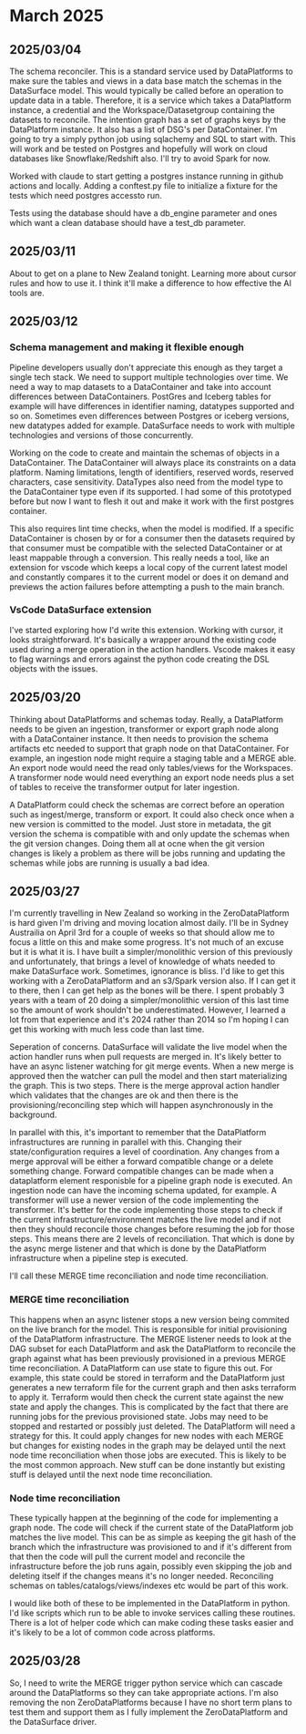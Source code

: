 # March 2025

## 2025/03/04

The schema reconciler. This is a standard service used by DataPlatforms to make sure the tables and views in a data base match the schemas in the DataSurface model. This would typically be called before an operation to update data in a table. Therefore, it is a service which takes a DataPlatform instance, a credential and the Workspace/Datasetgroup containing the datasets to reconcile. The intention graph has a set of graphs keys by the DataPlatform instance. It also has a list of DSG's per DataContainer. I'm going to try a simply python job using sqlachemy and SQL to start with. This will work and be tested on Postgres and hopefully will work on cloud databases like Snowflake/Redshift also. I'll try to avoid Spark for now.

Worked with claude to start getting a postgres instance running in github actions and locally. Adding a conftest.py file to initialize a fixture for the tests which need postgres accessto run.

Tests using the database should have a db_engine parameter and ones which want a clean database should have a test_db parameter.

## 2025/03/11

About to get on a plane to New Zealand tonight. Learning more about cursor rules and how to use it. I think it'll make a difference to how effective the AI tools are.

## 2025/03/12

### Schema management and making it flexible enough

Pipeline developers usually don't appreciate this enough as they target a single tech stack. We need to support multiple technologies over time. We need a way to map datasets to a DataContainer and take into account differences between DataContainers. PostGres and Iceberg tables for example will have differences in identifier naming, datatypes supported and so on. Sometimes even differences between Postgres or iceberg versions, new datatypes added for example. DataSurface needs to work with multiple technologies and versions of those concurrently.

Working on the code to create and maintain the schemas of objects in a DataContainer. The DataContainer will always place its constraints on a data platform. Naming limitations, length of identifiers, reserved words, reserved characters, case sensitivity. DataTypes also need from the model type to the DataContainer type even if its supported. I had some of this prototyped before but now I want to flesh it out and make it work with the first postgres container.

This also requires lint time checks, when the model is modified. If a specific DataContainer is chosen by or for a consumer then the datasets required by that consumer must be compatible with the selected DataContainer or at least mappable through a conversion. This really needs a tool, like an extension for vscode which keeps a local copy of the current latest model and constantly compares it to the current model or does it on demand and previews the action failures before attempting a push to the main branch.

### VsCode DataSurface extension

I've started exploring how I'd write this extension. Working with cursor, it looks straightforward. It's basically a wrapper around the existing code used during a merge operation in the action handlers. Vscode makes it easy to flag warnings and errors against the python code creating the DSL objects with the issues.

## 2025/03/20

Thinking about DataPlatforms and schemas today. Really, a DataPlatform needs to be given an ingestion, transformer or export graph node along with a DataContainer instance. It then needs to provision the schema artifacts etc needed to support that graph node on that DataContainer. For example, an ingestion node might require a staging table and a MERGE able. An export node would need the read only tables/views for the Workspaces. A transformer node would need everything an export node needs plus a set of tables to receive the transformer output for later ingestion.

A DataPlatform could check the schemas are correct before an operation such as ingest/merge, transform or export. It could also check once when a new version is committed to the model. Just store in metadata, the git version the schema is compatible with and only update the schemas when the git version changes. Doing them all at ocne when the git version changes is likely a problem as there will be jobs running and updating the schemas while jobs are running is usually a bad idea.

## 2025/03/27

I'm currently travelling in New Zealand so working in the ZeroDataPlatform is hard given I'm driving and moving location almost daily. I'll be in Sydney Austrailia on April 3rd for a couple of weeks so that should allow me to focus a little on this and make some progress. It's not much of an excuse but it is what it is. I have built a simpler/monolithic version of this previously and unfortunately, that brings a level of knowledge of whats needed to make DataSurface work. Sometimes, ignorance is bliss. I'd like to get this working with a ZeroDataPlatform and an s3/Spark version also. If I can get it to there, then I can get help as the bones will be there. I spent probably 3 years with a team of 20 doing a simpler/monolithic version of this last time so the amount of work shouldn't be underestimated. However, I learned a lot from that experience and it's 2024 rather than 2014 so I'm hoping I can get this working with much less code than last time.

Seperation of concerns. DataSurface will validate the live model when the action handler runs when pull requests are merged in. It's likely better to have an async listener watching for git merge events. When a new merge is approved then the watcher can pull the model and then start materializing the graph. This is two steps. There is the merge approval action handler which validates that the changes are ok and then there is the provisioning/reconciling step which will happen asynchronously in the background.

In parallel with this, it's important to remember that the DataPlatform infrastructures are running in parallel with this. Changing their state/configuration requires a level of coordination. Any changes from a merge approval will be either a forward compatible change or a delete something change. Forward compatible changes can be made when a dataplatform element responisble for a pipeline graph node is executed. An ingestion node can have the incoming schema updated, for example. A transformer will use a newer version of the code implementing the transformer. It's better for the code implementing those steps to check if the current infrastructure/environment matches the live model and if not then they should reconcile those changes before resuming the job for those steps. This means there are 2 levels of reconciliation. That which is done by the async merge listener and that which is done by the DataPlatform infrastructure when a pipeline step is executed.

I'll call these MERGE time reconciliation and node time reconciliation.

### MERGE time reconciliation

This happens when an async listener stops a new version being commited on the live branch for the model. This is responsible for initial provisioning of the DataPlatform infrastructure. The MERGE listener needs to look at the DAG subset for each DataPlatform and ask the DataPlatform to reconcile the graph against what has been previously provisioned in a previous MERGE time reconciliation. A DataPlatform can use state to figure this out. For example, this state could be stored in terraform and the DataPlatform just generates a new terraform file for the current graph and then asks terraform to apply it. Terraform would then check the current state against the new state and apply the changes. This is complicated by the fact that there are running jobs for the previous provisioned state. Jobs may need to be stopped and restarted or possibly just deleted. The DataPlatform will need a strategy for this. It could apply changes for new nodes with each MERGE but changes for existing nodes in the graph may be delayed until the next node time reconciliation when those jobs are executed. This is likely to be the most common approach. New stuff can be done instantly but existing stuff is delayed until the next node time reconciliation.

### Node time reconciliation

These typically happen at the beginning of the code for implementing a graph node. The code will check if the current state of the DataPlatform job matches the live model. This can be as simple as keeping the git hash of the branch which the infrastructure was provisioned to and if it's different from that then the code will pull the current model and reconcile the infrastructure before the job runs again, possibly even skipping the job and deleting itself if the changes means it's no longer needed. Reconciling schemas on tables/catalogs/views/indexes etc would be part of this work.

I would like both of these to be implemented in the DataPlatform in python. I'd like scripts which run to be able to invoke services calling these routines. There is a lot of helper code which can make coding these tasks easier and it's likely to be a lot of common code across platforms.

## 2025/03/28

So, I need to write the MERGE trigger python service which can cascade around the DataPlatforms so they can take appropriate actions. I'm also removing the non ZeroDataPlatforms because I have no short term plans to test them and support them as I fully implement the ZeroDataPlatform and the DataSurface driver.
